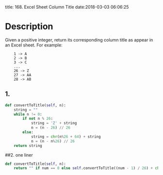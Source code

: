 title: 168. Excel Sheet Column Title
date:2018-03-03 06:06:25

# Description
Given a positive integer, return its corresponding column title as appear in an Excel sheet.
For example:

```
    1 -> A
    2 -> B
    3 -> C
    ...
    26 -> Z
    27 -> AA
    28 -> AB 
```

## 1.
```python
def convertToTitle(self, n):
    string = ""
    while n != 0:
        if not n % 26:
            string = 'Z' + string
            n = (n - 26) // 26
        else:
            string = chr(n%26 + 64) + string
            n = (n - n%26) // 26
    return string
```

##2. one liner
```python
def convertToTitle(self, n):
    return "" if num == 0 else self.convertToTitle((num - 1) / 26) + chr((num - 1) % 26 + ord('A'))
```